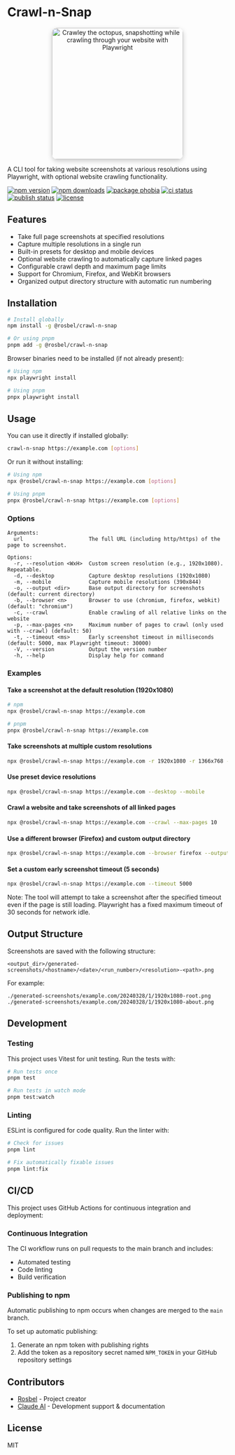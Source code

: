 # Crawl-n-Snap

<div align="center">
  <img src="https://github.com/user-attachments/assets/fe25d60a-1b66-4b35-a5c7-f39503158392" width="300"  
    alt="Crawley the octopus, snapshotting while crawling through your website with Playwright" 
    style="box-shadow: 0 4px 12px rgba(0,0,0,0.2); border-radius: 12px;" 
   />
</div>

A CLI tool for taking website screenshots at various resolutions using Playwright, with optional website crawling functionality.

[![npm version][npm-v-src]][npm-v-href]
[![npm downloads][npm-dm-src]][npm-dm-href]
[![package phobia][packagephobia-src]][packagephobia-href]
[![ci status][ci-status-src]][ci-status-href]
[![publish status][publish-status-src]][publish-status-href]
[![license][license-src]][license-href]

## Features

- Take full page screenshots at specified resolutions
- Capture multiple resolutions in a single run
- Built-in presets for desktop and mobile devices
- Optional website crawling to automatically capture linked pages
- Configurable crawl depth and maximum page limits
- Support for Chromium, Firefox, and WebKit browsers
- Organized output directory structure with automatic run numbering

## Installation

```bash
# Install globally
npm install -g @rosbel/crawl-n-snap

# Or using pnpm
pnpm add -g @rosbel/crawl-n-snap
```

Browser binaries need to be installed (if not already present):

```bash
# Using npm
npx playwright install

# Using pnpm
pnpx playwright install
```

## Usage

You can use it directly if installed globally:

```bash
crawl-n-snap https://example.com [options]
```

Or run it without installing:

```bash
# Using npm
npx @rosbel/crawl-n-snap https://example.com [options]

# Using pnpm
pnpx @rosbel/crawl-n-snap https://example.com [options]
```

### Options

```
Arguments:
  url                     The full URL (including http/https) of the page to screenshot.

Options:
  -r, --resolution <WxH>  Custom screen resolution (e.g., 1920x1080). Repeatable.
  -d, --desktop           Capture desktop resolutions (1920x1080)
  -m, --mobile            Capture mobile resolutions (390x844)
  -o, --output <dir>      Base output directory for screenshots (default: current directory)
  -b, --browser <n>       Browser to use (chromium, firefox, webkit) (default: "chromium")
  -c, --crawl             Enable crawling of all relative links on the website
  -p, --max-pages <n>     Maximum number of pages to crawl (only used with --crawl) (default: 50)
  -t, --timeout <ms>      Early screenshot timeout in milliseconds (default: 5000, max Playwright timeout: 30000)
  -V, --version           Output the version number
  -h, --help              Display help for command
```

### Examples

#### Take a screenshot at the default resolution (1920x1080)

```bash
# npm
npx @rosbel/crawl-n-snap https://example.com

# pnpm
pnpx @rosbel/crawl-n-snap https://example.com
```

#### Take screenshots at multiple custom resolutions

```bash
npx @rosbel/crawl-n-snap https://example.com -r 1920x1080 -r 1366x768 -r 375x667
```

#### Use preset device resolutions

```bash
npx @rosbel/crawl-n-snap https://example.com --desktop --mobile
```

#### Crawl a website and take screenshots of all linked pages

```bash
npx @rosbel/crawl-n-snap https://example.com --crawl --max-pages 10
```

#### Use a different browser (Firefox) and custom output directory

```bash
npx @rosbel/crawl-n-snap https://example.com --browser firefox --output ./screenshots
```

#### Set a custom early screenshot timeout (5 seconds)

```bash
npx @rosbel/crawl-n-snap https://example.com --timeout 5000
```

Note: The tool will attempt to take a screenshot after the specified timeout even if the page is still loading. Playwright has a fixed maximum timeout of 30 seconds for network idle.

## Output Structure

Screenshots are saved with the following structure:

```
<output_dir>/generated-screenshots/<hostname>/<date>/<run_number>/<resolution>-<path>.png
```

For example:
```
./generated-screenshots/example.com/20240328/1/1920x1080-root.png
./generated-screenshots/example.com/20240328/1/1920x1080-about.png
```

## Development

### Testing

This project uses Vitest for unit testing. Run the tests with:

```bash
# Run tests once
pnpm test

# Run tests in watch mode
pnpm test:watch
```

### Linting

ESLint is configured for code quality. Run the linter with:

```bash
# Check for issues
pnpm lint

# Fix automatically fixable issues
pnpm lint:fix
```

## CI/CD

This project uses GitHub Actions for continuous integration and deployment:

### Continuous Integration

The CI workflow runs on pull requests to the main branch and includes:
- Automated testing
- Code linting
- Build verification

### Publishing to npm

Automatic publishing to npm occurs when changes are merged to the `main` branch.

To set up automatic publishing:

1. Generate an npm token with publishing rights
2. Add the token as a repository secret named `NPM_TOKEN` in your GitHub repository settings

## Contributors

- [Rosbel](https://github.com/rosbel) - Project creator
- [Claude AI](https://claude.ai/code) - Development support & documentation

## License

MIT

<!-- Refs -->

[npm-v-src]: https://flat.badgen.net/npm/v/@rosbel/crawl-n-snap/latest
[npm-v-href]: https://npmjs.com/package/@rosbel/crawl-n-snap
[npm-dm-src]: https://flat.badgen.net/npm/dm/@rosbel/crawl-n-snap
[npm-dm-href]: https://npmjs.com/package/rosbel/crawl-n-snap
[packagephobia-src]: https://flat.badgen.net/packagephobia/install/@rosbel/crawl-n-snap
[packagephobia-href]: https://packagephobia.now.sh/result?p=@rosbel/crawl-n-snap
[ci-status-src]: https://img.shields.io/github/actions/workflow/status/rosbel/crawl-n-snap/.github%2Fworkflows%2Fci.yml?label=tests
[ci-status-href]: https://github.com/rosbel/crawl-n-snap/actions/workflows/ci.yml
[publish-status-src]: https://img.shields.io/github/actions/workflow/status/rosbel/crawl-n-snap/.github%2Fworkflows%2Fnpm-publish.yml?label=publish
[publish-status-href]: https://github.com/rosbel/crawl-n-snap/actions/workflows/npm-publish.yml
[license-src]: https://img.shields.io/github/license/rosbel/crawl-n-snap
[license-href]: https://github.com/rosbel/crawl-n-snap/blob/main/LICENSE
